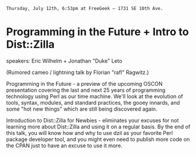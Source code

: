     Thursday, July 12th, 6:53pm at FreeGeek – 1731 SE 10th Ave.

# Programming in the Future + Intro to Dist::Zilla

speakers:  Eric Wilhelm + Jonathan "Duke" Leto

(Rumored cameo / lightning talk by Florian "rafl" Ragwitz.)

Programming in the Future - a preview of the upcoming OSCON presentation covering the last and next 25 years of programming technology using Perl as our time machine.  We'll look at the evolution of tools, syntax, modules, and standard practices, the gooey innards, and some "hot new things" which are still being discovered again.

Introduction to Dist::Zilla for Newbies - eliminates your excuses for not learning more about Dist::Zilla and using it on a regular basis.  By the end of this talk, you will know how and why to use dzil as your favorite Perl package developer tool, and you might even need to publish more code on the CPAN just to have an excuse to use it more.
